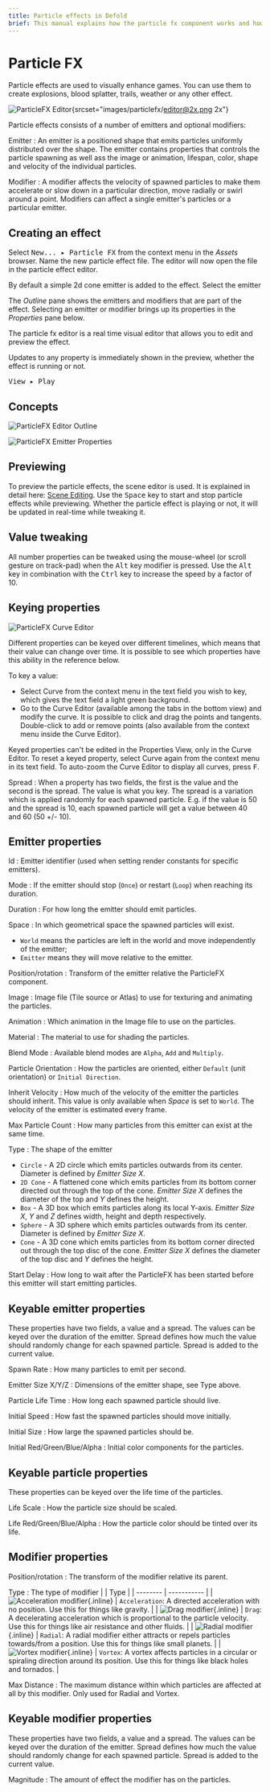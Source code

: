 ```yaml
---
title: Particle effects in Defold
brief: This manual explains how the particle fx component works and how to edit it to create visual particle effects.
---
```


# Particle FX

Particle effects are used to visually enhance games. You can use them to create explosions, blood splatter, trails, weather or any other effect.

![ParticleFX Editor](images/particlefx/editor.png){srcset="images/particlefx/editor@2x.png 2x"}

Particle effects consists of a number of emitters and optional modifiers:

Emitter
: An emitter is a positioned shape that emits particles uniformly distributed over the shape. The emitter contains properties that controls the particle spawning as well ass the image or animation, lifespan, color, shape and velocity of the individual particles.

Modifier
: A modifier affects the velocity of spawned particles to make them accelerate or slow down in a particular direction, move radially or swirl around a point. Modifiers can affect a single emitter's particles or a particular emitter.

## Creating an effect

Select <kbd>New... ▸ Particle FX</kbd> from the context menu in the *Assets* browser. Name the new particle effect file. The editor will now open the file in the particle effect editor.

By default a simple 2d cone emitter is added to the effect. Select the emitter

The *Outline* pane shows the emitters and modifiers that are part of the effect. Selecting an emitter or modifier brings up its properties in the *Properties* pane below.





The particle fx editor is a real time visual editor that allows you to edit and preview the effect.


Updates to any property is immediately shown in the preview, whether the effect is running or not.



<kbd>View ▸ Play</kbd>



## Concepts


![ParticleFX Editor Outline](images/particlefx/effect_outline.png)

![ParticleFX Emitter Properties](images/particlefx/emitter_properties.png)

## Previewing

To preview the particle effects, the scene editor is used. It is explained in detail here: [Scene Editing](/manuals/scene-editing/).
Use the <kbd>Space</kbd> key to start and stop particle effects while previewing. Whether the particle effect is playing or not, it will be updated in real-time while tweaking it.

## Value tweaking

All number properties can be tweaked using the mouse-wheel (or scroll gesture on track-pad) when the <kbd>Alt</kbd> key modifier is pressed. Use the <kbd>Alt</kbd> key in combination with the <kbd>Ctrl</kbd> key to increase the speed by a factor of 10.

## Keying properties

![ParticleFX Curve Editor](images/particlefx/curve_editor.png)

Different properties can be keyed over different timelines, which means that their value can change over time. It is possible to see which properties have this ability in the reference below.

To key a value:

- Select Curve from the context menu in the text field you wish to key, which gives the text field a light green background.
- Go to the Curve Editor (available among the tabs in the bottom view) and modify the curve. It is possible to click and drag the points and tangents. Double-click to add or remove points (also available from the context menu inside the Curve Editor).

Keyed properties can't be edited in the Properties View, only in the Curve Editor.
To reset a keyed property, select Curve again from the context menu in its text field.
To auto-zoom the Curve Editor to display all curves, press <kbd>F</kbd>.

Spread
: When a property has two fields, the first is the value and the second is the spread. The value is what you key. The spread is a variation which is applied randomly for each spawned particle. E.g. if the value is 50 and the spread is 10, each spawned particle will get a value between 40 and 60 (50 +/- 10).

## Emitter properties

Id
: Emitter identifier (used when setting render constants for specific emitters).

Mode
: If the emitter should stop (`Once`) or restart (`Loop`) when reaching its duration.

Duration
: For how long the emitter should emit particles.

Space
: In which geometrical space the spawned particles will exist.
  - `World` means the particles are left in the world and move independently of the emitter;
  - `Emitter` means they will move relative to the emitter.

Position/rotation
: Transform of the emitter relative the ParticleFX component.

Image
: Image file (Tile source or Atlas) to use for texturing and animating the particles.

Animation
: Which animation in the Image file to use on the particles.

Material
: The material to use for shading the particles.

Blend Mode
: Available blend modes are `Alpha`, `Add` and `Multiply`.

Particle Orientation
: How the particles are oriented, either `Default` (unit orientation) or `Initial Direction`.

Inherit Velocity
: How much of the velocity of the emitter the particles should inherit. This value is only available when *Space* is set to `World`. The velocity of the emitter is estimated every frame.

Max Particle Count
: How many particles from this emitter can exist at the same time.

Type
: The shape of the emitter
  - `Circle` - A 2D circle which emits particles outwards from its center. Diameter is defined by *Emitter Size X*.
  - `2D Cone` - A flattened cone which emits particles from its bottom corner directed out through the top of the cone. *Emitter Size X* defines the diameter of the top and *Y* defines the height.
  - `Box` - A 3D box which emits particles along its local Y-axis. *Emitter Size X*, *Y* and *Z* defines width, height and depth respectively.
  - `Sphere` - A 3D sphere which emits particles outwards from its center. Diameter is defined by *Emitter Size X*.
  - `Cone` - A 3D cone which emits particles from its bottom corner directed out through the top disc of the cone. *Emitter Size X* defines the diameter of the top disc and *Y* defines the height.

Start Delay
: How long to wait after the ParticleFX has been started before this emitter will start emitting particles.

## Keyable emitter properties

These properties have two fields, a value and a spread. The values can be keyed over the duration of the emitter. Spread defines how much the value should randomly change for each spawned particle. Spread is added to the current value.

Spawn Rate
: How many particles to emit per second.

Emitter Size X/Y/Z
: Dimensions of the emitter shape, see Type above.

Particle Life Time
: How long each spawned particle should live.

Initial Speed
: How fast the spawned particles should move initially.

Initial Size
: How large the spawned particles should be.

Initial Red/Green/Blue/Alpha
: Initial color components for the particles.

## Keyable particle properties

These properties can be keyed over the life time of the particles.

Life Scale
: How the particle size should be scaled.

Life Red/Green/Blue/Alpha
: How the particle color should be tinted over its life.

## Modifier properties

Position/rotation
: The transform of the modifier relative its parent.

Type
: The type of modifier
  |          | Type        |
  | -------- | ----------- |
  | ![Acceleration modifier](images/particlefx/acceleration.png){.inline} | `Acceleration`: A directed acceleration with no position. Use this for things like gravity. |
  | ![Drag modifier](images/particlefx/drag.png){.inline} | `Drag`: A decelerating acceleration which is proportional to the particle velocity. Use this for things like air resistance and other fluids. |
  | ![Radial modifier](images/particlefx/radial.png){.inline} | `Radial`: A radial modifier either attracts or repels particles towards/from a position. Use this for things like small planets. |
  | ![Vortex modifier](images/particlefx/vortex.png){.inline} | `Vortex`: A vortex affects particles in a circular or spiraling direction around its position. Use this for things like black holes and tornados. |

Max Distance
: The maximum distance within which particles are affected at all by this modifier. Only used for Radial and Vortex.

## Keyable modifier properties

These properties have two fields, a value and a spread. The values can be keyed over the duration of the emitter. Spread defines how much the value should randomly change for each spawned particle. Spread is added to the current value.

Magnitude
: The amount of effect the modifier has on the particles.


